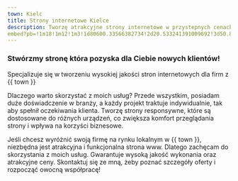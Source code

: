 ```yaml
---
town: Kielc
title: Strony internetowe Kielce
description: Tworzę atrakcyjne strony internetowe w przystepnych cenach dla firm z Kielc. Zadzwoń do mnie +48 788 660 190
embed?pb=!1m18!1m12!1m3!1d80600.33566382734!2d20.533241391009692!3d50.854119363124155!2m3!1f0!2f0!3f0!3m2!1i1024!2i768!4f13.1!3m3!1m2!1s0x47178818af891105%3A0x5025d8b8c0cdcdf3!2sKielce!5e0!3m2!1spl!2spl!4v1682840304584!5m2!1spl!2spl
---
```



### Stwórzmy stronę która pozyska dla Ciebie nowych klientów!

Specjalizuje się w tworzeniu wysokiej jakości stron internetowych dla firm z {{ town }}

Dlaczego warto skorzystać z moich usług? Przede wszystkim, posiadam duże doświadczenie w branży, a każdy projekt traktuje indywidualnie, tak aby spełnił oczekiwania klienta. Tworzę strony responsywne, które są dostosowane do różnych urządzeń, co zwiększa komfort przeglądania strony i wpływa na korzyści biznesowe.

Jeśli chcesz wyróżnić swoją firmę na rynku lokalnym w {{ town }}, niezbędna jest atrakcyjna i funkcjonalna strona www. Dlatego zachęcam do skorzystania z moich usług. Gwarantuje wysoką jakość wykonania oraz atrakcyjne ceny. Skontaktuj się ze mną, żeby poznać szczegóły oferty i rozpocząć owocną współpracę!